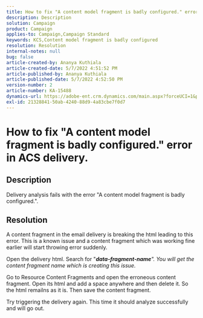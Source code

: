 ```yaml
---
title: How to fix "A content model fragment is badly configured." error in ACS delivery.
description: Description
solution: Campaign
product: Campaign
applies-to: Campaign,Campaign Standard
keywords: KCS,Content model fragment is badly configured
resolution: Resolution
internal-notes: null
bug: false
article-created-by: Ananya Kuthiala
article-created-date: 5/7/2022 4:51:52 PM
article-published-by: Ananya Kuthiala
article-published-date: 5/7/2022 4:52:50 PM
version-number: 2
article-number: KA-15488
dynamics-url: https://adobe-ent.crm.dynamics.com/main.aspx?forceUCI=1&pagetype=entityrecord&etn=knowledgearticle&id=e0b342fe-25ce-ec11-a7b5-0022480a8e40
exl-id: 21328841-50ab-4240-88d9-4a83cbe7f0d7
---
```

# How to fix "A content model fragment is badly configured." error in ACS delivery.

## Description


Delivery analysis fails with the error "A content model fragment is badly configured.".


## Resolution


A content fragment in the email delivery is breaking the html leading to this error. This is a known issue and a content fragment which was working fine earlier will start throwing error suddenly.

Open the delivery html. Search for "<b>*data-fragment-name</b><ex id="2"/>". You will get the content fragment name which is creating this issue.*

Go to Resource  Content Fragments and open the erroneous content fragment. Open its html and add a space anywhere and then delete it. So the html remailns as it is. Then save the content fragment.

Try triggering the delivery again. This time it should analyze successfully and will go out.
